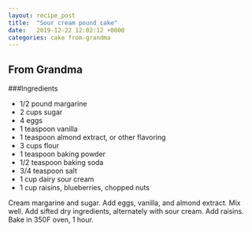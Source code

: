 ```yaml
---
layout: recipe_post
title:  "Sour cream pound cake"
date:   2019-12-22 12:02:12 +0000
categories: cake from-grandma
---
```


## From Grandma
###Ingredients
* 1/2 pound margarine
* 2 cups sugar
* 4 eggs
* 1 teaspoon vanilla
* 1 teaspoon almond extract, or other flavoring
* 3 cups flour
* 1 teaspoon baking powder
* 1/2 teaspoon baking soda
* 3/4 teaspoon salt
* 1 cup dairy sour cream
* 1 cup raisins, blueberries, chopped nuts

Cream margarine and sugar. Add eggs, vanilla, and almond extract. Mix well. Add sifted dry ingredients, alternately with sour cream. Add raisins. Bake in 350F oven, 1 hour.